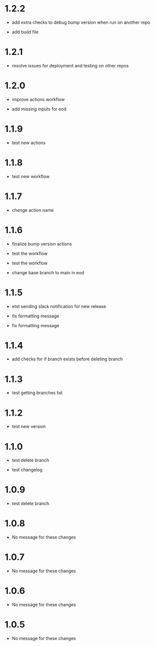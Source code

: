 # 1.2.2
* add extra checks to debug bump version when run on another repo

* add build file
# 1.2.1
* resolve issues for deployment and testing on other repos
# 1.2.0
* improve actions workflow

* add missing inputs for eod
# 1.1.9
* test new actions
# 1.1.8
* test new workflow
# 1.1.7
* chenge action name
# 1.1.6
* finalize bump version actions

* test the workflow

* test the workflow

* change base branch to main in eod
# 1.1.5
* etst sending slack notification for new release

* fix formatting message

* fix formatting message
# 1.1.4
* add checks for if branch exists before deleting branch
# 1.1.3
* test getting branches list
# 1.1.2
* test new version
# 1.1.0
* test delete branch

* test changelog
# 1.0.9
* test delete branch
# 1.0.8
* No message for these changes
# 1.0.7
* No message for these changes
# 1.0.6
* No message for these changes
# 1.0.5
* No message for these changes
